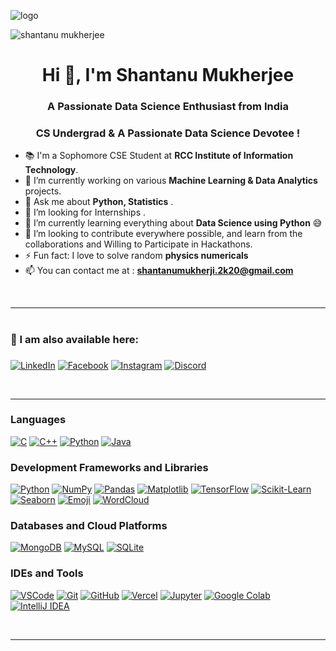 ![logo](board-with-moving-electrons-data-flow-loop-background-animation-artificial-intelligence-visualization-of-in-machine-learning-computer-technology-science-cyber-and-futuristic-concept-free-video.jpg)
<p align="left"> <img src="board-with-moving-electrons-data-flow-loop-background-animation-artificial-intelligence-visualization-of-in-machine-learning-computer-technology-science-cyber-and-futuristic-concept-free-video.jpg" alt="shantanu mukherjee" /> </p>

<h1 align="center">Hi 👋, I'm Shantanu Mukherjee</h1>
<h3 align="center">A Passionate Data Science Enthusiast from India</h3>
<h3 align="center">CS Undergrad & A Passionate Data Science Devotee !</h3>

- 📚 I'm a Sophomore CSE Student at **RCC Institute of Information Technology**.
- 🌱 I’m currently working on various **Machine Learning & Data Analytics** projects.
- 💬 Ask me about **Python, Statistics** .
- 👯 I’m looking for Internships .  
- 🔭 I’m currently learning everything about **Data Science using Python** 😅
- 💞️ I’m looking to contribute everywhere possible, and learn from the collaborations and Willing to Participate in Hackathons.
- ⚡ Fun fact: I love to solve random **physics numericals**
- 📫 You can contact me at : **shantanumukherji.2k20@gmail.com**

<br>

---
# <h3 align="left">📧 I am also available here: <h3>
<p align="left">
<a href="https://www.linkedin.com/in/shantanu-mukherjee-97b5951a7/" target="blank"><img alt='LinkedIn' src='https://img.shields.io/badge/LinkedIn-100000?style=for-the-badge&logo=LinkedIn&logoColor=white&labelColor=000000&color=0072b1'/></a>  
<a href="https://www.facebook.com/shantanu.mukherjee.5095110" target="blank"><img alt='Facebook' src='https://img.shields.io/badge/Facebook-100000?style=for-the-badge&logo=Facebook&logoColor=white&labelColor=black&color=000080'/></a>
<a href="https://www.instagram.com/confused__capricorn/" target="blank"><img alt='Instagram' src='https://img.shields.io/badge/Instagram-100000?style=for-the-badge&logo=Instagram&logoColor=white&labelColor=000000&color=FF009E'/></a>
<a href="discordapp.com/users/confused__capricorn" target="blank"><img alt='Discord' src='https://img.shields.io/badge/Discord-100000?style=for-the-badge&logo=Discord&logoColor=white&labelColor=black&color=6B00B3'/></a>

</p>

<br>

---

### Languages
[![C](https://img.shields.io/badge/-C-A8B9CC?logo=c&logoColor=white&style=for-the-badge)](https://en.wikipedia.org/wiki/C_(programming_language))
[![C++](https://img.shields.io/badge/-C++-00599C?logo=c%2B%2B&logoColor=white&style=for-the-badge)](https://en.wikipedia.org/wiki/C%2B%2B)
[![Python](https://img.shields.io/badge/-Python-3776AB?logo=python&logoColor=white&style=for-the-badge)](https://www.python.org/)
[![Java](https://img.shields.io/badge/-Java-007396?logo=java&logoColor=white&style=for-the-badge)](https://www.java.com/)

### Development Frameworks and Libraries
[![Python](https://img.shields.io/badge/-Python-3776AB?logo=python&logoColor=white&style=for-the-badge)](https://www.python.org/)
[![NumPy](https://img.shields.io/badge/-NumPy-013243?logo=numpy&logoColor=white&style=for-the-badge)](https://numpy.org/)
[![Pandas](https://img.shields.io/badge/-Pandas-150458?logo=pandas&logoColor=white&style=for-the-badge)](https://pandas.pydata.org/)
[![Matplotlib](https://img.shields.io/badge/-Matplotlib-014D4E?logo=matplotlib&logoColor=white&style=for-the-badge)](https://matplotlib.org/)
[![TensorFlow](https://img.shields.io/badge/-TensorFlow-FF6F00?logo=tensorflow&logoColor=white&style=for-the-badge)](https://www.tensorflow.org/)
[![Scikit-Learn](https://img.shields.io/badge/-Scikit--Learn-F7931E?logo=scikit-learn&logoColor=white&style=for-the-badge)](https://scikit-learn.org/)
[![Seaborn](https://img.shields.io/badge/-Seaborn-4C9A85?logoColor=white&style=for-the-badge)](https://seaborn.pydata.org/)
[![Emoji](https://img.shields.io/badge/-Emoji-FFDD67?logo=emoji&logoColor=white&style=for-the-badge)](https://pypi.org/project/emoji/)
[![WordCloud](https://img.shields.io/badge/-WordCloud-4682B4?logoColor=white&style=for-the-badge)](https://github.com/amueller/word_cloud)

### Databases and Cloud Platforms
[![MongoDB](https://img.shields.io/badge/-MongoDB-47A248?logo=mongodb&logoColor=white&style=for-the-badge)](https://www.mongodb.com/)
[![MySQL](https://img.shields.io/badge/-MySQL-4479A1?logo=mysql&logoColor=white&style=for-the-badge)](https://www.mysql.com/)
[![SQLite](https://img.shields.io/badge/-SQLite-003B57?logo=sqlite&logoColor=white&style=for-the-badge)](https://www.sqlite.org/)

### IDEs and Tools
[![VSCode](https://img.shields.io/badge/-VSCode-007ACC?logo=visual-studio-code&logoColor=white&style=for-the-badge)](https://code.visualstudio.com/)
[![Git](https://img.shields.io/badge/-Git-F05032?logo=git&logoColor=white&style=for-the-badge)](https://git-scm.com/)
[![GitHub](https://img.shields.io/badge/-GitHub-181717?logo=github&logoColor=white&style=for-the-badge)](https://github.com/)
[![Vercel](https://img.shields.io/badge/-Vercel-000000?logo=vercel&logoColor=white&style=for-the-badge)](https://vercel.com/)
[![Jupyter](https://img.shields.io/badge/-Jupyter-F37626?logo=jupyter&logoColor=white&style=for-the-badge)](https://jupyter.org/)
[![Google Colab](https://img.shields.io/badge/-Google%20Colab-F9AB00?logo=google-colab&logoColor=white&style=for-the-badge)](https://colab.research.google.com/)
[![IntelliJ IDEA](https://img.shields.io/badge/-IntelliJ%20IDEA-000000?logo=intellij-idea&logoColor=white&style=for-the-badge)](https://www.jetbrains.com/idea/)



<br/>

---


